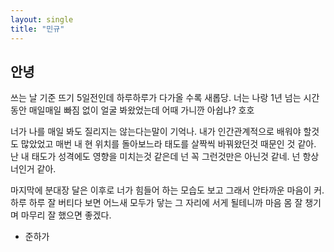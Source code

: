 ```yaml
---
layout: single
title: "민규"
---
```


## 안녕  

쓰는 날 기준 뜨기 5일전인데 하루하루가 다가올 수록 새롭당.  너는 나랑 1년 넘는 시간동안 매일매일 빠짐 없이 얼굴 봐왔었는데 어때 가니깐 아쉽냐? 호호  

너가 나를 매일 봐도 질리지는 않는다는말이 기억나. 내가 인간관계적으로 배워야 할것도 많았었고 매번 내 현 위치를 돌아보느라 태도를 살짝씩 바꿔왔던것 때문인 것 같아. 난 내 태도가 성격에도 영향을 미치는것 같은데 넌 꼭 그런것만은 아닌것 같네. 넌 항상 너인거 같아.


마지막에 분대장 달은 이후로 너가 힘들어 하는 모습도 보고 그래서 안타까운 마음이 커. 하루 하루 잘 버티다 보면 어느새 모두가 닿는 그 자리에 서게 될테니까 마음 몸 잘 챙기며 마무리 잘 했으면 좋겠다.



- 준하가
